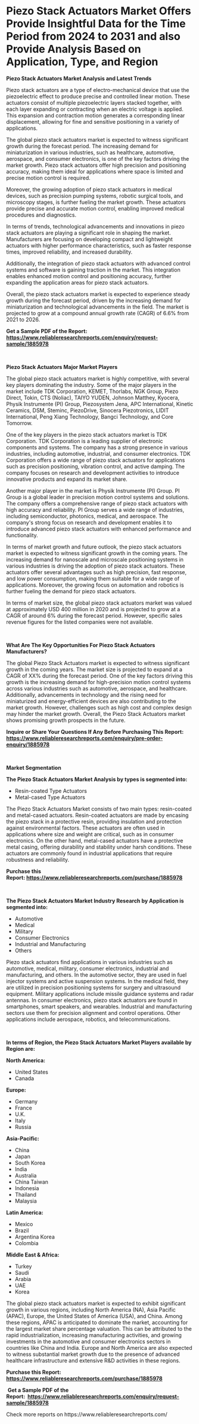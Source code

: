 <p><h1>Piezo Stack Actuators Market Offers Provide Insightful Data for the Time Period from 2024 to 2031 and also Provide Analysis Based on Application, Type, and Region</h1></p><p><strong>Piezo Stack Actuators Market Analysis and Latest Trends</strong></p>
<p><p>Piezo stack actuators are a type of electro-mechanical device that use the piezoelectric effect to produce precise and controlled linear motion. These actuators consist of multiple piezoelectric layers stacked together, with each layer expanding or contracting when an electric voltage is applied. This expansion and contraction motion generates a corresponding linear displacement, allowing for fine and sensitive positioning in a variety of applications.</p><p>The global piezo stack actuators market is expected to witness significant growth during the forecast period. The increasing demand for miniaturization in various industries, such as healthcare, automotive, aerospace, and consumer electronics, is one of the key factors driving the market growth. Piezo stack actuators offer high precision and positioning accuracy, making them ideal for applications where space is limited and precise motion control is required.</p><p>Moreover, the growing adoption of piezo stack actuators in medical devices, such as precision pumping systems, robotic surgical tools, and microscopy stages, is further fueling the market growth. These actuators provide precise and accurate motion control, enabling improved medical procedures and diagnostics.</p><p>In terms of trends, technological advancements and innovations in piezo stack actuators are playing a significant role in shaping the market. Manufacturers are focusing on developing compact and lightweight actuators with higher performance characteristics, such as faster response times, improved reliability, and increased durability.</p><p>Additionally, the integration of piezo stack actuators with advanced control systems and software is gaining traction in the market. This integration enables enhanced motion control and positioning accuracy, further expanding the application areas for piezo stack actuators.</p><p>Overall, the piezo stack actuators market is expected to experience steady growth during the forecast period, driven by the increasing demand for miniaturization and technological advancements in the field. The market is projected to grow at a compound annual growth rate (CAGR) of 6.6% from 2021 to 2026.</p></p>
<p><strong>Get a Sample PDF of the Report:&nbsp; <a href="https://www.reliableresearchreports.com/enquiry/request-sample/1885978">https://www.reliableresearchreports.com/enquiry/request-sample/1885978</a></strong></p>
<p>&nbsp;</p>
<p><strong>Piezo Stack Actuators Major Market Players</strong></p>
<p><p>The global piezo stack actuators market is highly competitive, with several key players dominating the industry. Some of the major players in the market include TDK Corporation, KEMET, Thorlabs, NGK Group, Piezo Direct, Tokin, CTS (Noliac), TAIYO YUDEN, Johnson Matthey, Kyocera, Physik Instrumente (PI) Group, Piezosystem Jena, APC International, Kinetic Ceramics, DSM, Steminc, PiezoDrive, Sinocera Piezotronics, LIDIT International, Peng Xiang Technology, Bangci Technology, and Core Tomorrow.</p><p>One of the key players in the piezo stack actuators market is TDK Corporation. TDK Corporation is a leading supplier of electronic components and systems. The company has a strong presence in various industries, including automotive, industrial, and consumer electronics. TDK Corporation offers a wide range of piezo stack actuators for applications such as precision positioning, vibration control, and active damping. The company focuses on research and development activities to introduce innovative products and expand its market share.</p><p>Another major player in the market is Physik Instrumente (PI) Group. PI Group is a global leader in precision motion control systems and solutions. The company offers a comprehensive range of piezo stack actuators with high accuracy and reliability. PI Group serves a wide range of industries, including semiconductor, photonics, medical, and aerospace. The company's strong focus on research and development enables it to introduce advanced piezo stack actuators with enhanced performance and functionality.</p><p>In terms of market growth and future outlook, the piezo stack actuators market is expected to witness significant growth in the coming years. The increasing demand for nanoscale and microscale positioning systems in various industries is driving the adoption of piezo stack actuators. These actuators offer several advantages such as high precision, fast response, and low power consumption, making them suitable for a wide range of applications. Moreover, the growing focus on automation and robotics is further fueling the demand for piezo stack actuators.</p><p>In terms of market size, the global piezo stack actuators market was valued at approximately USD 400 million in 2020 and is projected to grow at a CAGR of around 6% during the forecast period. However, specific sales revenue figures for the listed companies were not available.</p></p>
<p>&nbsp;</p>
<p><strong>What Are The Key Opportunities For Piezo Stack Actuators Manufacturers?</strong></p>
<p><p>The global Piezo Stack Actuators market is expected to witness significant growth in the coming years. The market size is projected to expand at a CAGR of XX% during the forecast period. One of the key factors driving this growth is the increasing demand for high-precision motion control systems across various industries such as automotive, aerospace, and healthcare. Additionally, advancements in technology and the rising need for miniaturized and energy-efficient devices are also contributing to the market growth. However, challenges such as high cost and complex design may hinder the market growth. Overall, the Piezo Stack Actuators market shows promising growth prospects in the future.</p></p>
<p><strong>Inquire or Share Your Questions If Any Before Purchasing This Report: <a href="https://www.reliableresearchreports.com/enquiry/pre-order-enquiry/1885978">https://www.reliableresearchreports.com/enquiry/pre-order-enquiry/1885978</a></strong></p>
<p>&nbsp;</p>
<p><strong>Market Segmentation</strong></p>
<p><strong>The Piezo Stack Actuators Market Analysis by types is segmented into:</strong></p>
<p><ul><li>Resin-coated Type Actuators</li><li>Metal-cased Type Actuators</li></ul></p>
<p><p>The Piezo Stack Actuators Market consists of two main types: resin-coated and metal-cased actuators. Resin-coated actuators are made by encasing the piezo stack in a protective resin, providing insulation and protection against environmental factors. These actuators are often used in applications where size and weight are critical, such as in consumer electronics. On the other hand, metal-cased actuators have a protective metal casing, offering durability and stability under harsh conditions. These actuators are commonly found in industrial applications that require robustness and reliability.</p></p>
<p><strong>Purchase this Report:&nbsp;<a href="https://www.reliableresearchreports.com/purchase/1885978">https://www.reliableresearchreports.com/purchase/1885978</a></strong></p>
<p>&nbsp;</p>
<p><strong>The Piezo Stack Actuators Market Industry Research by Application is segmented into:</strong></p>
<p><ul><li>Automotive</li><li>Medical</li><li>Military</li><li>Consumer Electronics</li><li>Industrial and Manufacturing</li><li>Others</li></ul></p>
<p><p>Piezo stack actuators find applications in various industries such as automotive, medical, military, consumer electronics, industrial and manufacturing, and others. In the automotive sector, they are used in fuel injector systems and active suspension systems. In the medical field, they are utilized in precision positioning systems for surgery and ultrasound equipment. Military applications include missile guidance systems and radar antennas. In consumer electronics, piezo stack actuators are found in smartphones, smart speakers, and wearables. Industrial and manufacturing sectors use them for precision alignment and control operations. Other applications include aerospace, robotics, and telecommunications.</p></p>
<p>&nbsp;</p>
<p><strong>In terms of Region, the Piezo Stack Actuators Market Players available by Region are:</strong></p>
<p>
    <p> <strong> North America: </strong>
        <ul>
            <li>United States</li>
            <li>Canada</li>
        </ul>
        </p> 
    <p> <strong> Europe: </strong>
        <ul>
            <li>Germany</li>
            <li>France</li>
            <li>U.K.</li>
            <li>Italy</li>
            <li>Russia</li>
        </ul>
        </p> 
    <p> <strong> Asia-Pacific: </strong>
        <ul>
            <li>China</li>
            <li>Japan</li>
            <li>South Korea</li>
            <li>India</li>
            <li>Australia</li>
            <li>China Taiwan</li>
            <li>Indonesia</li>
            <li>Thailand</li>
            <li>Malaysia</li>
        </ul>
        </p> 
    <p> <strong> Latin America: </strong>
        <ul>
            <li>Mexico</li>
            <li>Brazil</li>
            <li>Argentina Korea</li>
            <li>Colombia</li>
        </ul>
        </p> 
    <p> <strong> Middle East & Africa: </strong>
        <ul>
            <li>Turkey</li>
            <li>Saudi</li>
            <li>Arabia</li>
            <li>UAE</li>
            <li>Korea</li>
        </ul>
    </p>
    </p>
<p><p>The global piezo stack actuators market is expected to exhibit significant growth in various regions, including North America (NA), Asia Pacific (APAC), Europe, the United States of America (USA), and China. Among these regions, APAC is anticipated to dominate the market, accounting for the largest market share percentage valuation. This can be attributed to the rapid industrialization, increasing manufacturing activities, and growing investments in the automotive and consumer electronics sectors in countries like China and India. Europe and North America are also expected to witness substantial market growth due to the presence of advanced healthcare infrastructure and extensive R&D activities in these regions.</p></p>
<p><strong>Purchase this Report: <a href="https://www.reliableresearchreports.com/purchase/1885978">https://www.reliableresearchreports.com/purchase/1885978</a></strong></p>
<p>&nbsp;<strong>Get a Sample PDF of the Report:&nbsp;&nbsp;<a href="https://www.reliableresearchreports.com/enquiry/request-sample/1885978">https://www.reliableresearchreports.com/enquiry/request-sample/1885978</a></strong></p>
<p><strong></strong></p>
<p>Check more reports on https://www.reliableresearchreports.com/</p>